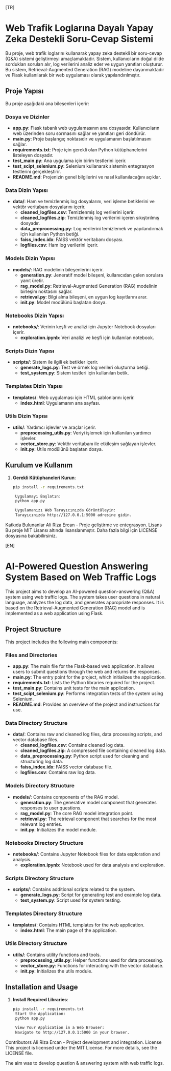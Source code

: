 [TR] 

# Web Trafik Loglarına Dayalı Yapay Zeka Destekli Soru-Cevap Sistemi

Bu proje, web trafik loglarını kullanarak yapay zeka destekli bir soru-cevap (Q&A) sistemi geliştirmeyi amaçlamaktadır. Sistem, kullanıcıların doğal dilde sordukları soruları alır, log verilerini analiz eder ve uygun yanıtları oluşturur. Bu sistem, Retrieval-Augmented Generation (RAG) modeline dayanmaktadır ve Flask kullanılarak bir web uygulaması olarak yapılandırılmıştır.

## Proje Yapısı

Bu proje aşağıdaki ana bileşenleri içerir:

### Dosya ve Dizinler

- **app.py**: Flask tabanlı web uygulamasının ana dosyasıdır. Kullanıcıların web üzerinden soru sormasını sağlar ve yanıtları geri döndürür.
- **main.py**: Proje başlangıç noktasıdır ve uygulamanın başlatılmasını sağlar.
- **requirements.txt**: Proje için gerekli olan Python kütüphanelerini listeleyen dosyadır.
- **test_main.py**: Ana uygulama için birim testlerini içerir.
- **test_scipt_selenium.py**: Selenium kullanarak sistemin entegrasyon testlerini gerçekleştirir.
- **README.md**: Projenizin genel bilgilerini ve nasıl kullanılacağını açıklar.

### Data Dizin Yapısı

- **data/**: Ham ve temizlenmiş log dosyalarını, veri işleme betiklerini ve vektör veritabanı dosyalarını içerir.
  - **cleaned_logfiles.csv**: Temizlenmiş log verilerini içerir.
  - **cleaned_logfiles.zip**: Temizlenmiş log verilerini içeren sıkıştırılmış dosyadır.
  - **data_preprocessing.py**: Log verilerini temizlemek ve yapılandırmak için kullanılan Python betiği.
  - **faiss_index.idx**: FAISS vektör veritabanı dosyası.
  - **logfiles.csv**: Ham log verilerini içerir.

### Models Dizin Yapısı

- **models/**: RAG modelinin bileşenlerini içerir.
  - **generation.py**: Jeneratif model bileşeni, kullanıcıdan gelen sorulara yanıt üretir.
  - **rag_model.py**: Retrieval-Augmented Generation (RAG) modelinin birleşim noktasını sağlar.
  - **retrieval.py**: Bilgi alma bileşeni, en uygun log kayıtlarını arar.
  - **__init__.py**: Model modülünü başlatan dosya.

### Notebooks Dizin Yapısı

- **notebooks/**: Verinin keşfi ve analizi için Jupyter Notebook dosyaları içerir.
  - **exploration.ipynb**: Veri analizi ve keşfi için kullanılan notebook.

### Scripts Dizin Yapısı

- **scripts/**: Sistem ile ilgili ek betikler içerir.
  - **generate_logs.py**: Test ve örnek log verileri oluşturma betiği.
  - **test_system.py**: Sistem testleri için kullanılan betik.

### Templates Dizin Yapısı

- **templates/**: Web uygulaması için HTML şablonlarını içerir.
  - **index.html**: Uygulamanın ana sayfası.

### Utils Dizin Yapısı

- **utils/**: Yardımcı işlevler ve araçlar içerir.
  - **preprocessing_utils.py**: Veriyi işlemek için kullanılan yardımcı işlevler.
  - **vector_store.py**: Vektör veritabanı ile etkileşim sağlayan işlevler.
  - **__init__.py**: Utils modülünü başlatan dosya.

## Kurulum ve Kullanım

1. **Gerekli Kütüphaneleri Kurun**:
   ```bash
   pip install -r requirements.txt

    Uygulamayı Başlatın:
    python app.py

    Uygulamanızı Web Tarayıcınızda Görüntüleyin:
    Tarayıcınızda http://127.0.0.1:5000 adresine gidin.

Katkıda Bulunanlar
Ali Riza Ercan - Proje geliştirme ve entegrasyon.
Lisans
Bu proje MIT Lisansı altında lisanslanmıştır. Daha fazla bilgi için LICENSE dosyasına bakabilirsiniz.


[EN]

# AI-Powered Question Answering System Based on Web Traffic Logs

This project aims to develop an AI-powered question-answering (Q&A) system using web traffic logs. The system takes user questions in natural language, analyzes the log data, and generates appropriate responses. It is based on the Retrieval-Augmented Generation (RAG) model and is implemented as a web application using Flask.

## Project Structure

This project includes the following main components:

### Files and Directories

- **app.py**: The main file for the Flask-based web application. It allows users to submit questions through the web and returns the responses.
- **main.py**: The entry point for the project, which initializes the application.
- **requirements.txt**: Lists the Python libraries required for the project.
- **test_main.py**: Contains unit tests for the main application.
- **test_scipt_selenium.py**: Performs integration tests of the system using Selenium.
- **README.md**: Provides an overview of the project and instructions for use.

### Data Directory Structure

- **data/**: Contains raw and cleaned log files, data processing scripts, and vector database files.
  - **cleaned_logfiles.csv**: Contains cleaned log data.
  - **cleaned_logfiles.zip**: A compressed file containing cleaned log data.
  - **data_preprocessing.py**: Python script used for cleaning and structuring log data.
  - **faiss_index.idx**: FAISS vector database file.
  - **logfiles.csv**: Contains raw log data.

### Models Directory Structure

- **models/**: Contains components of the RAG model.
  - **generation.py**: The generative model component that generates responses to user questions.
  - **rag_model.py**: The core RAG model integration point.
  - **retrieval.py**: The retrieval component that searches for the most relevant log entries.
  - **__init__.py**: Initializes the model module.

### Notebooks Directory Structure

- **notebooks/**: Contains Jupyter Notebook files for data exploration and analysis.
  - **exploration.ipynb**: Notebook used for data analysis and exploration.

### Scripts Directory Structure

- **scripts/**: Contains additional scripts related to the system.
  - **generate_logs.py**: Script for generating test and example log data.
  - **test_system.py**: Script used for system testing.

### Templates Directory Structure

- **templates/**: Contains HTML templates for the web application.
  - **index.html**: The main page of the application.

### Utils Directory Structure

- **utils/**: Contains utility functions and tools.
  - **preprocessing_utils.py**: Helper functions used for data processing.
  - **vector_store.py**: Functions for interacting with the vector database.
  - **__init__.py**: Initializes the utils module.

## Installation and Usage

1. **Install Required Libraries**:
   ```bash
   pip install -r requirements.txt
    Start the Application:
    python app.py

    View Your Application in a Web Browser:
    Navigate to http://127.0.0.1:5000 in your browser.

Contributors
Ali Riza Ercan - Project development and integration.
License
This project is licensed under the MIT License. For more details, see the LICENSE file.

The aim was to develop question & answering system with web traffic logs.